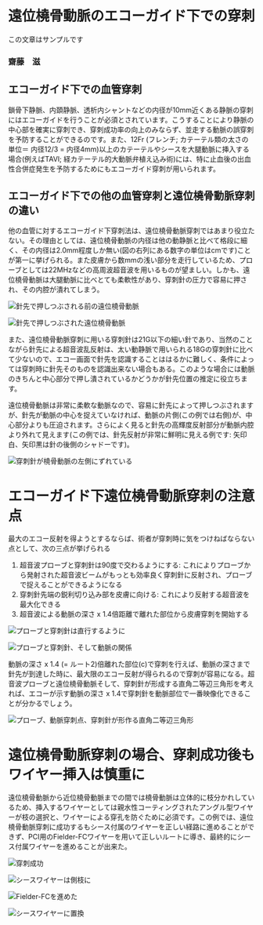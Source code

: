 # 遠位橈骨動脈のエコーガイド下での穿刺

この文章はサンプルです

### 齋藤　滋

## エコーガイド下での血管穿刺

鎖骨下静脈、内頚静脈、透析内シャントなどの内径が10mm近くある静脈の穿刺にはエコーガイドを行うことが必須とされています。こうすることにより静脈の中心部を確実に穿刺でき、穿刺成功率の向上のみならず、並走する動脈の誤穿刺を予防することができるのです。また、12Fr (フレンチ; カテーテル類の太さの単位＝ 内径12/3 = 内径4mm)以上のカテーテルやシースを大腿動脈に挿入する場合(例えばTAVI; 経カテーテル的大動脈弁植え込み術)には、特に止血後の出血性合併症発生を予防するためにもエコーガイド穿刺が用いられます。

## エコーガイド下での他の血管穿刺と遠位橈骨動脈穿刺の違い

他の血管に対するエコーガイド下穿刺法は、遠位橈骨動脈穿刺ではあまり役立たない。その理由としては、遠位橈骨動脈の内径は他の動静脈と比べて格段に細く、その内径は2.0mm程度しか無い(図の右列にある数字の単位はcmです)ことが第一に挙げられる。また皮膚から数mmの浅い部分を走行しているため、プローブとしては22MHzなどの高周波超音波を用いるものが望ましい。しかも、遠位橈骨動脈は大腿動脈に比べとても柔軟性があり、穿刺針の圧力で容易に押され、その内腔が潰れてしまう。

![針先で押しつぶされる前の遠位橈骨動脈](https://github.com/SSAITO-Atlas/Cardiology-Atlas/blob/master/SAITO/DRA_ECHO/imgs/DRAcompression01.jpg)

![針先で押しつぶされた遠位橈骨動脈](https://github.com/SSAITO-Atlas/Cardiology-Atlas/blob/master/SAITO/DRA_ECHO/imgs/DRAcompression02.jpg)

また、遠位橈骨動脈穿刺に用いる穿刺針は21G以下の細い針であり、当然のことながら針先による超音波乱反射は、太い動静脈で用いられる18Gの穿刺針に比べて少ないので、エコー画面で針先を認識することははるかに難しく、条件によっては穿刺時に針先そのものを認識出来ない場合もある。このような場合には動脈のきちんと中心部分で押し潰されているかどうかが針先位置の推定に役立ちます。

遠位橈骨動脈は非常に柔軟な動脈なので、容易に針先によって押しつぶされますが、針先が動脈の中心を捉えていなければ、動脈の片側(この例では右側)が、中心部分よりも圧迫されます。さらによく見ると針先の高輝度反射部分が動脈内腔より外れて見えます(この例では、針先反射が非常に鮮明に見える例です: 矢印白、矢印黒は針の後側のシャドーです)。

![穿刺針が橈骨動脈の左側にずれている](https://github.com/SSAITO-Atlas/Cardiology-Atlas/blob/master/SAITO/DRA_ECHO/imgs/needle_left.jpg)

# エコーガイド下遠位橈骨動脈穿刺の注意点

最大のエコー反射を得ようとするならば、術者が穿刺時に気をつけねばならない点として、次の三点が挙げられる

1. 超音波プローブと穿刺針は90度で交わるようにする: これによりプローブから発射された超音波ビームがもっとも効率良く穿刺針に反射され、プローブで捉えることができるようになる
2. 穿刺針先端の鋭利切り込み部を皮膚に向ける: これにより反射する超音波を最大化できる
3. 超音波による動脈の深さ x 1.4倍距離で離れた部位から皮膚穿刺を開始する

![プローブと穿刺針は直行するように](https://github.com/SSAITO-Atlas/Cardiology-Atlas/blob/master/SAITO/DRA_ECHO/imgs-puncture/IMG_0404.jpg)

![プローブと穿刺針、そして動脈の関係](https://github.com/SSAITO-Atlas/Cardiology-Atlas/blob/master/SAITO/DRA_ECHO/imgs-puncture/echo-probe2.jpg)

動脈の深さ x 1.4 (= ルート2)倍離れた部位(c)で穿刺を行えば、動脈の深さまで針先が到達した時に、最大限のエコー反射が得られるので穿刺が容易になる。超音波プローブと遠位橈骨動脈そして、穿刺針が形成する直角二等辺三角形を考えれば、エコーが示す動脈の深さ x 1.4で穿刺針を動脈部位で一番映像化できることが分かるでしょう。

![プローブ、動脈穿刺点、穿刺針が形作る直角二等辺三角形](https://github.com/SSAITO-Atlas/Cardiology-Atlas/blob/master/SAITO/DRA_ECHO/imgs-puncture/echo-probe1.jpg)

# 遠位橈骨動脈穿刺の場合、穿刺成功後もワイヤー挿入は慎重に

遠位橈骨動脈から近位橈骨動脈までの間では橈骨動脈は立体的に枝分かれしているため、挿入するワイヤーとしては親水性コーティングされたアングル型ワイヤーが枝の選択と、ワイヤーによる穿孔を防ぐために必須です。この例では、遠位橈骨動脈穿刺に成功するもシース付属のワイヤーを正しい経路に進めることができず、PCI用のFielder-FCワイヤーを用いて正しいルートに導き、最終的にシース付属ワイヤーを進めることが出来た。



![穿刺成功](https://github.com/SSAITO-Atlas/Cardiology-Atlas/blob/master/SAITO/DRA_ECHO/imgs/DRApuncture01.jpg)

![シースワイヤーは側枝に](https://github.com/SSAITO-Atlas/Cardiology-Atlas/blob/master/SAITO/DRA_ECHO/imgs/DRApuncture02.jpg)

![Fielder-FCを進めた](https://github.com/SSAITO-Atlas/Cardiology-Atlas/blob/master/SAITO/DRA_ECHO/imgs/DRApuncture03.jpg)

![シースワイヤーに置換](https://github.com/SSAITO-Atlas/Cardiology-Atlas/blob/master/SAITO/DRA_ECHO/imgs/DRApuncture05.jpg)